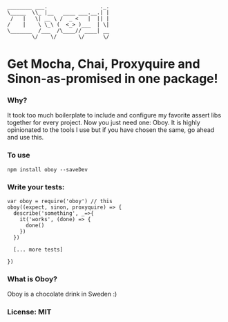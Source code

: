 ```
________ ___.                 ._.
\_____  \\_ |__   ____ ___.__.| |
 /   |   \| __ \ /  _ <   |  || |
/    |    \ \_\ (  <_> )___  | \|
\_______  /___  /\____// ____| __
        \/    \/       \/      \/
```

Get Mocha, Chai, Proxyquire and Sinon-as-promised in one package!
===========================================

### Why?
It took too much boilerplate to include and configure my favorite assert libs together for every project. Now you just need one: Oboy. It is highly opinionated to the tools I use but if you have chosen the same, go ahead and use this.

### To use

    npm install oboy --saveDev

### Write your tests:

    var oboy = require('oboy') // this 
    oboy((expect, sinon, proxyquire) => {
      describe('something', _=>{
        it('works', (done) => {
          done()
        })      
      })

      [... more tests]

    })

### What is Oboy?
Oboy is a chocolate drink in Sweden :)


### License: MIT

